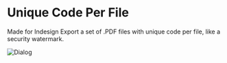 # Unique Code Per File

Made for Indesign
Export a set of .PDF files with unique code per file, like a security watermark.

![Dialog](https://d3crtwyc2nw0fl.cloudfront.net/items/3A2q3s2H3e442t0m0i2u/Screen%20Shot%202019-04-29%20at%2021.42.39.png)


